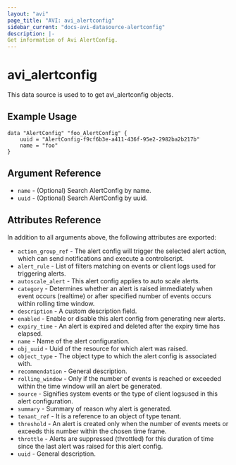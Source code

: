 ```yaml
---
layout: "avi"
page_title: "AVI: avi_alertconfig"
sidebar_current: "docs-avi-datasource-alertconfig"
description: |-
Get information of Avi AlertConfig.
---
```


# avi_alertconfig

This data source is used to to get avi_alertconfig objects.

## Example Usage

```hcl
data "AlertConfig" "foo_AlertConfig" {
    uuid = "AlertConfig-f9cf6b3e-a411-436f-95e2-2982ba2b217b"
    name = "foo"
}
```

## Argument Reference

* `name` - (Optional) Search AlertConfig by name.
* `uuid` - (Optional) Search AlertConfig by uuid.

## Attributes Reference

In addition to all arguments above, the following attributes are exported:

* `action_group_ref` - The alert config will trigger the selected alert action, which can send notifications and execute a controlscript.
* `alert_rule` - List of filters matching on events or client logs used for triggering alerts.
* `autoscale_alert` - This alert config applies to auto scale alerts.
* `category` - Determines whether an alert is raised immediately when event occurs (realtime) or after specified number of events occurs within rolling time window.
* `description` - A custom description field.
* `enabled` - Enable or disable this alert config from generating new alerts.
* `expiry_time` - An alert is expired and deleted after the expiry time has elapsed.
* `name` - Name of the alert configuration.
* `obj_uuid` - Uuid of the resource for which alert was raised.
* `object_type` - The object type to which the alert config is associated with.
* `recommendation` - General description.
* `rolling_window` - Only if the number of events is reached or exceeded within the time window will an alert be generated.
* `source` - Signifies system events or the type of client logsused in this alert configuration.
* `summary` - Summary of reason why alert is generated.
* `tenant_ref` - It is a reference to an object of type tenant.
* `threshold` - An alert is created only when the number of events meets or exceeds this number within the chosen time frame.
* `throttle` - Alerts are suppressed (throttled) for this duration of time since the last alert was raised for this alert config.
* `uuid` - General description.

